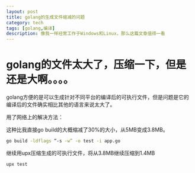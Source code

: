 ```yaml
---
layout: post
title: golang的生成文件缩减的问题
category: tech
tags: [golang,编译]
description: 像我一样经常工作于Windows和Linux，那么这篇文章值得一看
---
```


# golang的文件太大了，压缩一下，但是还是大啊。。。。

golang方便的是可以生成针对不同平台的编译后的可执行文件，但是问题是它的编译后的文件确实相比其他的语言来说太大了。

用了网络上的解决方法：

这种比我直接go build的大概缩减了30%的大小，从5MB变成3.8MB。
```bash
go build -ldflags “-s -w” -o test -i app.go 
```
继续用upx压缩生成的可执行文件，将从3.8MB继续压缩到1.4MB
```bash
upx test
```